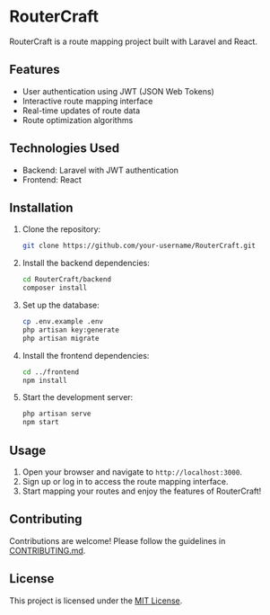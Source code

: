 # RouterCraft

RouterCraft is a route mapping project built with Laravel and React.

## Features

- User authentication using JWT (JSON Web Tokens)
- Interactive route mapping interface
- Real-time updates of route data
- Route optimization algorithms

## Technologies Used

- Backend: Laravel with JWT authentication
- Frontend: React

## Installation

1. Clone the repository:

    ```bash
    git clone https://github.com/your-username/RouterCraft.git
    ```

2. Install the backend dependencies:

    ```bash
    cd RouterCraft/backend
    composer install
    ```

3. Set up the database:

    ```bash
    cp .env.example .env
    php artisan key:generate
    php artisan migrate
    ```

4. Install the frontend dependencies:

    ```bash
    cd ../frontend
    npm install
    ```

5. Start the development server:

    ```bash
    php artisan serve
    npm start
    ```

## Usage

1. Open your browser and navigate to `http://localhost:3000`.
2. Sign up or log in to access the route mapping interface.
3. Start mapping your routes and enjoy the features of RouterCraft!

## Contributing

Contributions are welcome! Please follow the guidelines in [CONTRIBUTING.md](CONTRIBUTING.md).

## License

This project is licensed under the [MIT License](LICENSE).